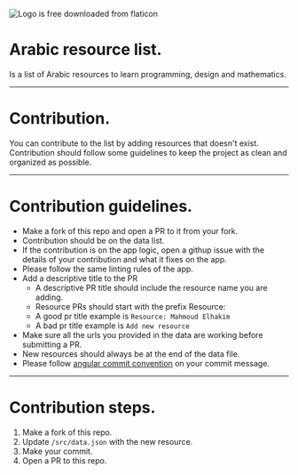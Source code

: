 ![Logo is free downloaded from flaticon](https://list.elhakim.me/favicon.png)

# Arabic resource list.
Is a list of Arabic resources to learn programming, design and mathematics.

---
# Contribution.
You can contribute to the list by adding resources that doesn't exist. Contribution should follow some guidelines to keep the project as clean and organized as possible.

---
# Contribution guidelines.
- Make a fork of this repo and open a PR to it from your fork.
- Contribution should be on the data list.
- If the contribution is on the app logic, open a githup issue with the details of your contribution and what it fixes on the app.
- Please follow the same linting rules of the app.
- Add a descriptive title to the PR
    - A descriptive PR title should include the resource name you are adding.
    - Resource PRs should start with the prefix Resource:
    - A good pr title example is `Resource: Mahmoud Elhakim`
    - A bad pr title example is `Add new resource`
- Make sure all the urls you provided in the data are working before submitting a PR.
- New resources should always be at the end of the data file.
- Please follow [angular commit convention](https://gist.github.com/brianclements/841ea7bffdb01346392c) on your commit message.

---
# Contribution steps.
1. Make a fork of this repo.
2. Update `/src/data.json` with the new resource.
3. Make your commit.
4. Open a PR to this repo.
